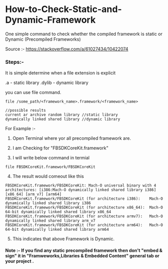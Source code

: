 # How-to-Check-Static-and-Dynamic-Framework
One simple command to check whether the compiled framework is static or Dynamic (Precompiled Frameworks)


Source :- https://stackoverflow.com/a/61027434/10422074

### Steps:- 

It is simple determine when a file extension is explicit

.a - static library
.dylib - dynamic library

you can use file command.

```
file /some_path/<framework_name>.framework/<framework_name>

//possible results
current ar archive random library //static library
dynamically linked shared library //dynamic library
```

For Example :-

1. Open Terminal where yor all precompiled framework are.

2. I am Checking for "FBSDKCoreKit.framework" 

3. I will write below command in termial 

```
file FBSDKCoreKit.framework/FBSDKCoreKit
```
4. The result would comeout like this

```
FBSDKCoreKit.framework/FBSDKCoreKit: Mach-O universal binary with 4 architectures: [i386:Mach-O dynamically linked shared library i386] [x86_64] [arm_v7] [arm64]
FBSDKCoreKit.framework/FBSDKCoreKit (for architecture i386):	Mach-O dynamically linked shared library i386
FBSDKCoreKit.framework/FBSDKCoreKit (for architecture x86_64):	Mach-O 64-bit dynamically linked shared library x86_64
FBSDKCoreKit.framework/FBSDKCoreKit (for architecture armv7):	Mach-O dynamically linked shared library arm_v7
FBSDKCoreKit.framework/FBSDKCoreKit (for architecture arm64):	Mach-O 64-bit dynamically linked shared library arm64

```

5. This indicates that above Framework is Dynamic.

#### Note :- If you find any static precompiled framework then don't "embed & sign" it in "Framweworks,Libraries & Embedded Content" general tab or your project . 
